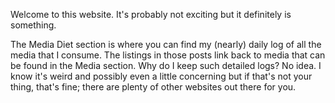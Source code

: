 Welcome to this website. It's probably not exciting but it definitely is something.

The Media Diet section is where you can find my (nearly) daily log of all the media that I consume. The listings in those posts link back to media that can be found in the Media section. Why do I keep such detailed logs? No idea. I know it's weird and possibly even a little concerning but if that's not your thing, that's fine; there are plenty of other websites out there for you.